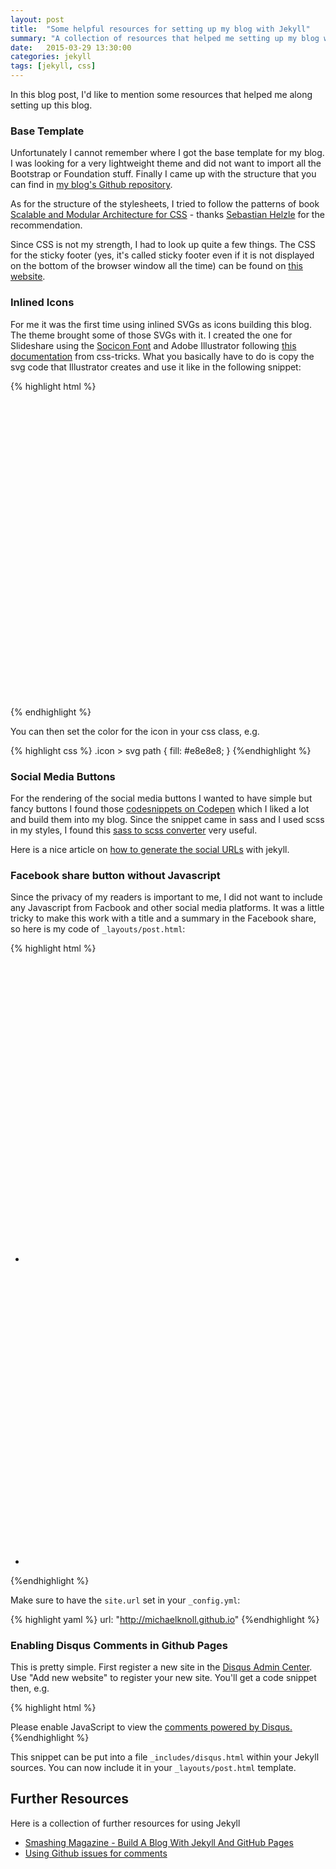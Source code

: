 ```yaml
---
layout: post
title:  "Some helpful resources for setting up my blog with Jekyll"
summary: "A collection of resources that helped me setting up my blog with Jekyll"
date:   2015-03-29 13:30:00
categories: jekyll
tags: [jekyll, css]
---
```


In this blog post, I'd like to mention some resources that helped me along setting up this blog.

### Base Template

Unfortunately I cannot remember where I got the base template for my blog. I was looking for a very lightweight theme and did not want to import all the Bootstrap or Foundation stuff. Finally I came up with the structure that you can find in [my blog's Github repository][my repository].

As for the structure of the stylesheets, I tried to follow the patterns of book [Scalable and Modular Architecture for CSS][smacss] - thanks [Sebastian Helzle][seb] for the recommendation.

Since CSS is not my strength, I had to look up quite a few things. The CSS for the sticky footer (yes, it's called sticky footer even if it is not displayed on the bottom of the browser window all the time) can be found on [this website][stickyfooter].

### Inlined Icons

For me it was the first time using inlined SVGs as icons building this blog. The theme brought some of those SVGs with it. I created the one for Slideshare using the [Socicon Font][socicon] and Adobe Illustrator following [this documentation][illustratorsvg] from css-tricks. What you basically have to do is copy the svg code that Illustrator creates and use it like in the following snippet:

{% highlight html %}
<span class="icon  icon--github">
  <svg viewBox="0 0 16 16">
    <path d="... SVG code from Illustrator goes here ..."/>
  </svg>
</span>
{% endhighlight %}

You can then set the color for the icon in your css class, e.g.

{% highlight css %}
.icon > svg path {
  fill: #e8e8e8;
}
{%endhighlight %}

### Social Media Buttons

For the rendering of the social media buttons I wanted to have simple but fancy buttons I found those [codesnippets on Codepen][codepen] which I liked a lot and build them into my blog. Since the snippet came in sass and I used scss in my styles, I found this [sass to scss converter][sassscss] very useful.

Here is a nice article on [how to generate the social URLs][socialurl] with jekyll.

### Facebook share button without Javascript

Since the privacy of my readers is important to me, I did not want to include any Javascript from Facbook and other social media platforms. It was a little tricky to make this work with a title and a summary in the Facebook share, so here is my code of `_layouts/post.html`:

{% highlight html %}
<ul class="soc">
<li>
  <a href="https://twitter.com/intent/tweet?text={{ page.title }}&url={{ site.url }}/{{ page.url }}&via=kaktusmimi"
	 target="_blank" class="icon-social" title="Share this post on Twitter">
	<span class="icon  icon--twitter">
	  <svg viewBox="0 0 512 512">
		<path d="... SVG code for twitter ..."></path>
	  </svg>
	</span>
  </a>
</li>
<li>
  <a href="http://www.facebook.com/sharer.php?s=100&p[url]={{ site.url }}/{{ page.url }}&p[title]={{ page.title }}"
	 target="_blank" class="icon-social" title="Share this post on Facebook">
	<span class="icon  icon--twitter">
	  <svg viewBox="0 0 512 512">
		<path d="... SVG code ..."></path>
	  </svg>
	</span>
  </a>
</li>
</ul>
{%endhighlight %}

Make sure to have the `site.url` set in your  `_config.yml`:

{% highlight yaml %}
url: "http://michaelknoll.github.io"
{%endhighlight %}


### Enabling Disqus Comments in Github Pages

This is pretty simple. First register a new site in the [Disqus Admin Center]. Use "Add new website" to register your new site. You'll get a code snippet then, e.g.

{% highlight html %}
<div id="disqus_thread"></div>
<script type="text/javascript">
    /* * * CONFIGURATION VARIABLES * * */
    var disqus_shortname = 'michaellihs';

    /* * * DON'T EDIT BELOW THIS LINE * * */
    (function() {
        var dsq = document.createElement('script'); dsq.type = 'text/javascript'; dsq.async = true;
        dsq.src = '//' + disqus_shortname + '.disqus.com/embed.js';
        (document.getElementsByTagName('head')[0] || document.getElementsByTagName('body')[0]).appendChild(dsq);
    })();
</script>
<noscript>Please enable JavaScript to view the <a href="https://disqus.com/?ref_noscript" rel="nofollow">comments powered by Disqus.</a></noscript>
{%endhighlight %}

This snippet can be put into a file `_includes/disqus.html` within your Jekyll sources. You can now include it in your `_layouts/post.html` template.

## Further Resources

Here is a collection of further resources for using Jekyll

* [Smashing Magazine - Build A Blog With Jekyll And GitHub Pages](http://www.smashingmagazine.com/2014/08/01/build-blog-jekyll-github-pages/)
* [Using Github issues for comments](http://ivanzuzak.info/2011/02/18/github-hosted-comments-for-github-hosted-blogs.html)



[my repository]:       http://github.com/michaelknoll/michaelknoll.github.io
[seb]:                 http://mind-the-seb.de/blog.html
[smacss]:              https://smacss.com/
[stickyfooter]:	       http://www.cssstickyfooter.com/using-sticky-footer-code.html
[socicon]:             http://www.socicon.com/
[illustratorsvg]:      https://css-tricks.com/using-svg/
[codepen]:             http://codepen.io/ruandre/pen/howFi
[sassscss]:            http://www.sasstoscss.com/
[socialurl]:           http://zhangwenli.com/blog/2014/08/03/make-your-own-social-sharing-bar-with-jekyll/
[Disqus Admin Center]: https://disqus.com/admin/